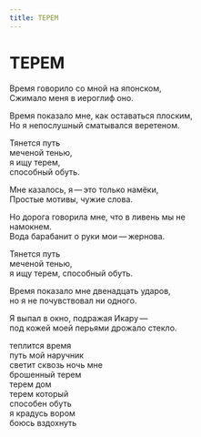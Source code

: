 ```yaml
---
title: ТЕРЕМ
---
```


<h1>ТЕРЕМ</h1>

<section>

Время говорило со мной на японском,\
Сжимало меня в иероглиф оно.

Время показало мне, как оставаться плоским,\
Но я непослушный сматывался веретеном.

Тянется путь\
меченой тенью,\
я ищу терем,\
способный обуть.

Мне казалось, я&thinsp;&mdash;&thinsp;это только намёки,\
Простые мотивы, чужие слова.

Но дорога говорила мне, что в ливень мы не\
намокнем.\
Вода барабанит о руки мои&thinsp;&mdash;&thinsp;жернова.

Тянется путь\
меченой тенью,\
я ищу терем, способный обуть.

Время показало мне двенадцать ударов,\
но я не почувствовал ни одного.

Я выпал в окно, подражая Икару&thinsp;&mdash;&thinsp;\
под кожей моей перьями дрожало стекло.

теплится время\
путь мой наручник\
светит сквозь ночь мне\
брошенный терем\
терем дом\
терем который\
способен обуть\
я крадусь вором\
боюсь вздохнуть

</section>
